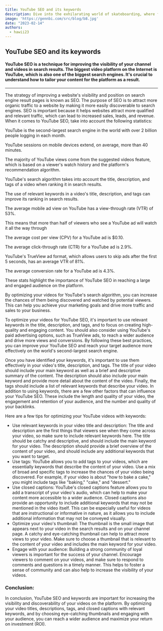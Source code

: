 ```yaml
---
title: YouTube SEO and its keywords
description: Dive into the exhilarating world of skateboarding, where fearless individuals defy gravity, push their limits.
image: 'https://gennbi.com/src/blog/b8.jpg'
date: "2023-02-14"
authors:
  - hawii23
---
```


## YouTube SEO and its keywords
#### YouTube SEO is a technique for improving the visibility of your channel and videos in search results. The biggest video platform on the Internet is YouTube, which is also one of the biggest search engines. It's crucial to understand how to tailor your content for the platform as a result.
---
The strategy of improving a website's visibility and position on search engine result pages is known as SEO. The purpose of SEO is to attract more organic traffic to a website by making it more easily discoverable to search engines. SEO is important because it helps websites attract more qualified and relevant traffic, which can lead to increased sales, leads, and revenue.
When it comes to YouTube SEO, take into account the following statistics:

YouTube is the second-largest search engine in the world with over 2 billion people logging in each month.

YouTube sessions on mobile devices extend, on average, more than 40 minutes.

The majority of YouTube views come from the suggested videos feature, which is based on a viewer's watch history and the platform's recommendation algorithm.

YouTube's search algorithm takes into account the title, description, and tags of a video when ranking it in search results.

The use of relevant keywords in a video's title, description, and tags can improve its ranking in search results.

The average mobile ad view on YouTube has a view-through rate (VTR) of 53%.

This means that more than half of viewers who see a YouTube ad will watch it all the way through

The average cost per view (CPV) for a YouTube ad is $0.10.

The average click-through rate (CTR) for a YouTube ad is 2.9%.

YouTube's TrueView ad format, which allows users to skip ads after the first 5 seconds, has an average VTR of 81%.

The average conversion rate for a YouTube ad is 4.3%.

These stats highlight the importance of YouTube SEO in reaching a large and engaged audience on the platform. 

By optimizing your videos for YouTube's search algorithm, you can increase the chances of them being discovered and watched by potential viewers. This can help you achieve your marketing goals and drive more traffic and sales to your business.

To optimize your videos for YouTube SEO, it's important to use relevant keywords in the title, description, and tags, and to focus on creating high-quality and engaging content. You should also consider using YouTube's paid advertising options, such as TrueView ads, to reach a wider audience and drive more views and conversions. By following these best practices, you can improve your YouTube SEO and reach your target audience more effectively on the world's second-largest search engine.

Once you have identified your keywords, it's important to use them effectively in your video's title, description, and tags. The title of your video should include your main keyword as well as a brief and descriptive summary of the content. The description should also include your main keyword and provide more detail about the content of the video. Finally, the tags should include a list of relevant keywords that describe your video.
In addition to using keywords, there are a few other factors that can influence your YouTube SEO. These include the length and quality of your video, the engagement and retention of your audience, and the number and quality of your backlinks.

Here are a few tips for optimizing your YouTube videos with keywords:

* Use relevant keywords in your video title and description: The title and description are the first things that viewers see when they come across your video, so make sure to include relevant keywords here. The title should be catchy and descriptive, and should include the main keyword for your video. The description should provide a brief overview of the content of your video, and should include any additional keywords that you want to target.
* Use tags: YouTube allows you to add tags to your videos, which are essentially keywords that describe the content of your video. Use a mix of broad and specific tags to increase the chances of your video being discovered. For example, if your video is about "how to bake a cake," you might include tags like "baking," "cake," and "dessert."
* Use closed captions: YouTube's closed captions feature allows you to add a transcript of your video's audio, which can help to make your content more accessible to a wider audience. Closed captions also provide an opportunity to include additional keywords that may not be mentioned in the video itself. This can be especially useful for videos that are instructional or informative in nature, as it allows you to include additional information that may not be conveyed visually.
* Optimize your video's thumbnail: The thumbnail is the small image that appears next to your video in the search results and on your channel page. A catchy and eye-catching thumbnail can help to attract more views to your video. Make sure to choose a thumbnail that is relevant to the content of your video and includes the main keyword for your video.
* Engage with your audience: Building a strong community of loyal viewers is important for the success of your channel. Encourage viewers to comment on your videos, and make sure to respond to comments and questions in a timely manner. This helps to foster a sense of community and can also help to increase the visibility of your videos.

### Conclusion:

In conclusion, YouTube SEO and keywords are important for increasing the visibility and discoverability of your videos on the platform. By optimizing your video titles, descriptions, tags, and closed captions with relevant keywords, and by choosing eye-catching thumbnails and engaging with your audience, you can reach a wider audience and maximize your return on investment (ROI).